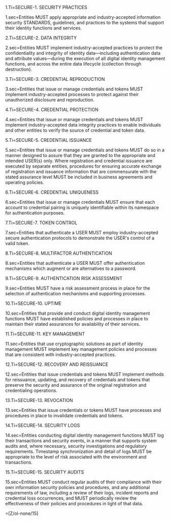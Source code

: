 
1.Ti=SECURE-1. SECURITY PRACTICES

1.sec=Entities MUST apply appropriate and industry-accepted information security STANDARDS, guidelines, and practices to the systems that support their identity functions and services.

2.Ti=SECURE-2. DATA INTEGRITY

2.sec=Entities MUST implement industry-accepted practices to protect the confidentiality and integrity of identity data—including authentication data and attribute values—during the execution of all digital identity management functions, and across the entire data lifecycle (collection through destruction).

3.Ti=SECURE-3. CREDENTIAL REPRODUCTION

3.sec=Entities that issue or manage credentials and tokens MUST implement industry-accepted processes to protect against their unauthorized disclosure and reproduction.

4.Ti=SECURE-4. CREDENTIAL PROTECTION

4.sec=Entities that issue or manage credentials and tokens MUST implement industry-accepted data integrity practices to enable individuals and other entities to verify the source of credential and token data.

5.Ti=SECURE-5. CREDENTIAL ISSUANCE

5.sec=Entities that issue or manage credentials and tokens MUST do so in a manner designed to assure that they are granted to the appropriate and intended USER(s) only. Where registration and credential issuance are executed by separate entities, procedures for ensuring accurate exchange of registration and issuance information that are commensurate with the stated assurance level MUST be included in business agreements and operating policies.

6.Ti=SECURE-6. CREDENTIAL UNIQUENESS

6.sec=Entities that issue or manage credentials MUST ensure that each account to credential pairing is uniquely identifiable within its namespace for authentication purposes.

7.Ti=SECURE-7. TOKEN CONTROL

7.sec=Entities that authenticate a USER MUST employ industry-accepted secure authentication protocols to demonstrate the USER's control of a valid token.

8.Ti=SECURE-8. MULTIFACTOR AUTHENTICATION

8.sec=Entities that authenticate a USER MUST offer authentication mechanisms which augment or are alternatives to a password.

9.Ti=SECURE-9. AUTHENTICATION RISK ASSESSMENT

9.sec=Entities MUST have a risk assessment process in place for the selection of authentication mechanisms and supporting processes.

10.Ti=SECURE-10. UPTIME

10.sec=Entities that provide and conduct digital identity management functions MUST have established policies and processes in place to maintain their stated assurances for availability of their services.

11.Ti=SECURE-11. KEY MANAGEMENT

11.sec=Entities that use cryptographic solutions as part of identity management MUST implement key management policies and processes that are consistent with industry-accepted practices.

12.Ti=SECURE-12. RECOVERY AND REISSUANCE

12.sec=Entities that issue credentials and tokens MUST implement methods for reissuance, updating, and recovery of credentials and tokens that preserve the security and assurance of the original registration and credentialing operations.

13.Ti=SECURE-13. REVOCATION

13.sec=Entities that issue credentials or tokens MUST have processes and procedures in place to invalidate credentials and tokens.

14.Ti=SECURE-14. SECURITY LOGS

14.sec=Entities conducting digital identity management functions MUST log their transactions and security events, in a manner that supports system audits and, where necessary, security investigations and regulatory requirements. Timestamp synchronization and detail of logs MUST be appropriate to the level of risk associated with the environment and transactions.

15.Ti=SECURE-15. SECURITY AUDITS

15.sec=Entities MUST conduct regular audits of their compliance with their own information security policies and procedures, and any additional requirements of law, including a review of their logs, incident reports and credential loss occurrences, and MUST periodically review the effectiveness of their policies and procedures in light of that data.

=[Z/ol-none/15]
